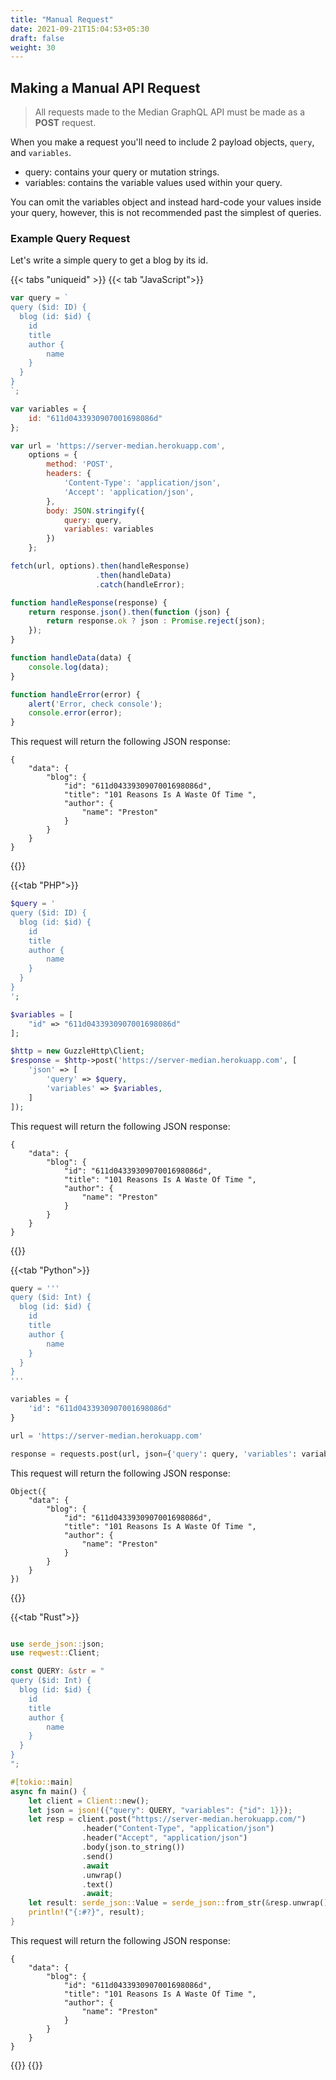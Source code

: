 ```yaml
---
title: "Manual Request"
date: 2021-09-21T15:04:53+05:30
draft: false
weight: 30
---
```


## Making a Manual API Request

> All requests made to the Median GraphQL API must be made as a **POST** request.

When you make a request you'll need to include 2 payload objects, `query`, and `variables`. 

* query: contains your query or mutation strings.
* variables: contains the variable values used within your query.

You can omit the variables object and instead hard-code your values inside your query, however, this is not recommended past the simplest of queries.

### Example Query Request

Let's write a simple query to get a blog by its id.

{{< tabs "uniqueid" >}}
{{< tab "JavaScript">}}
```javascript
var query = `
query ($id: ID) {
  blog (id: $id) {
    id
    title
    author {
        name
    }
  }
}
`;

var variables = {
    id: "611d0433930907001698086d" 
};

var url = 'https://server-median.herokuapp.com',
    options = {
        method: 'POST',
        headers: {
            'Content-Type': 'application/json',
            'Accept': 'application/json',
        },
        body: JSON.stringify({
            query: query,
            variables: variables
        })
    };

fetch(url, options).then(handleResponse)
                   .then(handleData)
                   .catch(handleError);

function handleResponse(response) {
    return response.json().then(function (json) {
        return response.ok ? json : Promise.reject(json);
    });
}

function handleData(data) {
    console.log(data);
}

function handleError(error) {
    alert('Error, check console');
    console.error(error);
}
```

This request will return the following JSON response:

```text
{
    "data": {
        "blog": {
            "id": "611d0433930907001698086d",
            "title": "101 Reasons Is A Waste Of Time ",
            "author": {
                "name": "Preston"
            }
        }
    }
}
```
{{</tabs>}}

{{<tab "PHP">}}
```php
$query = '
query ($id: ID) {
  blog (id: $id) {
    id
    title
    author {
        name
    }
  }
}
';

$variables = [
    "id" => "611d0433930907001698086d"
];

$http = new GuzzleHttp\Client;
$response = $http->post('https://server-median.herokuapp.com', [
    'json' => [
        'query' => $query,
        'variables' => $variables,
    ]
]);
```

This request will return the following JSON response:

```text
{
    "data": {
        "blog": {
            "id": "611d0433930907001698086d",
            "title": "101 Reasons Is A Waste Of Time ",
            "author": {
                "name": "Preston"
            }
        }
    }
}
```
{{</tab>}}

{{<tab "Python">}}
```python
query = '''
query ($id: Int) {
  blog (id: $id) {
    id
    title
    author {
        name
    }
  }
}
'''

variables = {
    'id': "611d0433930907001698086d"
}

url = 'https://server-median.herokuapp.com'

response = requests.post(url, json={'query': query, 'variables': variables})
```

This request will return the following JSON response:

```text
Object({
    "data": {
        "blog": {
            "id": "611d0433930907001698086d",
            "title": "101 Reasons Is A Waste Of Time ",
            "author": {
                "name": "Preston"
            }
        }
    }
})
```
{{</tab>}}

{{<tab "Rust">}}
```rust

use serde_json::json;
use reqwest::Client;

const QUERY: &str = "
query ($id: Int) {
  blog (id: $id) {
    id
    title
    author {
        name
    }
  }
}
";

#[tokio::main]
async fn main() {
    let client = Client::new();
    let json = json!({"query": QUERY, "variables": {"id": 1}});
    let resp = client.post("https://server-median.herokuapp.com/")
                .header("Content-Type", "application/json")
                .header("Accept", "application/json")
                .body(json.to_string())
                .send()
                .await
                .unwrap()
                .text()
                .await;
    let result: serde_json::Value = serde_json::from_str(&resp.unwrap()).unwrap();
    println!("{:#?}", result);
}
```
This request will return the following JSON response:

```text
{
    "data": {
        "blog": {
            "id": "611d0433930907001698086d",
            "title": "101 Reasons Is A Waste Of Time ",
            "author": {
                "name": "Preston"
            }
        }
    }
}
```

{{</tab>}}
{{</tabs>}}
